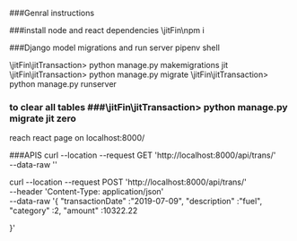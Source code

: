###Genral instructions 

###install node and react dependencies 
\jitFin\npm i

###Django model migrations and run server 
pipenv shell


\jitFin\jitTransaction> python manage.py makemigrations jit
\jitFin\jitTransaction> python manage.py migrate
\jitFin\jitTransaction> python manage.py runserver

### to clear all tables ###\jitFin\jitTransaction> python manage.py migrate jit zero

reach react page on localhost:8000/

###APIS 
curl --location --request GET 'http://localhost:8000/api/trans/' \
--data-raw ''


curl --location --request POST 'http://localhost:8000/api/trans/' \
--header 'Content-Type: application/json' \
--data-raw '{
     "transactionDate" :"2019-07-09",
    "description" :"fuel",
    "category" :2,
    "amount" :10322.22

}'


